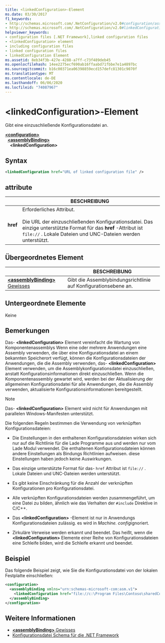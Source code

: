 ```yaml
---
title: <linkedConfiguration>-Element
ms.date: 03/30/2017
f1_keywords:
- http://schemas.microsoft.com/.NetConfiguration/v2.0#configuration/assemblyBinding/linkedConfiguration
- http://schemas.microsoft.com/.NetConfiguration/v2.0#linkedConfiguration
helpviewer_keywords:
- configuration files [.NET Framework],linked configuration files
- <linkedConfiguration> element
- including configuration files
- linked configuration files
- linkedConfiguration Element
ms.assetid: 8eb34f3b-427e-4288-a7ff-c73f489deb45
ms.openlocfilehash: 14ee2275ecf690ab16ffaabd71fbbe7e1a4897bc
ms.sourcegitcommit: b16c00371ea06398859ecd157defc81301c9070f
ms.translationtype: MT
ms.contentlocale: de-DE
ms.lasthandoff: 06/06/2020
ms.locfileid: "74087967"
---
```

# <a name="linkedconfiguration-element"></a>\<linkedConfiguration>-Element

Gibt eine einzuschließende Konfigurationsdatei an.

[**\<configuration>**](configuration-element.md)\
&nbsp;&nbsp;[**\<assemblyBinding>**](assemblybinding-element-for-configuration.md)\
&nbsp;&nbsp;&nbsp;&nbsp;**\<linkedConfiguration>**

## <a name="syntax"></a>Syntax

```xml
<linkedConfiguration href="URL of linked configuration file" />
```

## <a name="attribute"></a>attribute

|           | BESCHREIBUNG |
| --------- | ----------- |
| **href**  | Erforderliches Attribut.<br><br>Die URL der einzuschließenden Konfigurationsdatei. Das einzige unterstützte Format für das **href** -Attribut ist `file://` . Lokale Dateien und UNC-Dateien werden unterstützt. |

## <a name="parent-element"></a>Übergeordnetes Element

|     | BESCHREIBUNG |
| --- | ----------- |
| [**\<assemblyBinding>** Gewisses](assemblybinding-element-for-configuration.md) | Gibt die Assemblybindungsrichtlinie auf Konfigurationsebene an. |

## <a name="child-elements"></a>Untergeordnete Elemente

Keine

## <a name="remarks"></a>Bemerkungen

Das- **\<linkedConfiguration>** Element vereinfacht die Wartung von Komponentenassemblys Wenn eine oder mehrere Anwendungen eine Assembly verwenden, die über eine Konfigurationsdatei an einem bekannten Speicherort verfügt, können die Konfigurationsdateien der Anwendungen, die die Assembly verwenden, das- **\<linkedConfiguration>** Element verwenden, um die Assemblykonfigurationsdatei einzuschließen, anstatt Konfigurationsinformationen direkt einzuschließen. Wenn die Komponentenassembly gewartet wird, werden bei der Aktualisierung der allgemeinen Konfigurationsdatei für alle Anwendungen, die die Assembly verwenden, aktualisierte Konfigurationsinformationen bereitgestellt.

> [!NOTE]
> Das- **\<linkedConfiguration>** Element wird nicht für Anwendungen mit parallelen Windows-Manifesten unterstützt.

Die folgenden Regeln bestimmen die Verwendung von verknüpften Konfigurationsdateien:

- Die Einstellungen in den enthaltenen Konfigurationsdateien wirken sich nur auf die Richtlinie für die Lade Programme aus und werden nur vom Lade Modul verwendet. Die enthaltenen Konfigurationsdateien können andere Einstellungen als Bindungs Richtlinien aufweisen. diese Einstellungen haben jedoch keine Auswirkungen.

- Das einzige unterstützte Format für das- `href` Attribut ist `file://` . Lokale Dateien und UNC-Dateien werden unterstützt.

- Es gibt keine Einschränkung für die Anzahl der verknüpften Konfigurationen pro Konfigurationsdatei.

- Alle verknüpften Konfigurationsdateien werden zusammengeführt, um eine Datei zu bilden, ähnlich wie das Verhalten der `#include` Direktive in C/C++.

- Das **\<linkedConfiguration>** -Element ist nur in Anwendungs Konfigurationsdateien zulässig. es wird in *Machine. config*ignoriert.

- Zirkuläre Verweise werden erkannt und beendet. Das heißt, wenn die **\<linkedConfiguration>** Elemente einer Reihe von Konfigurationsdateien eine Schleife bilden, wird die Schleife erkannt und beendet.

## <a name="example"></a>Beispiel

Das folgende Beispiel zeigt, wie Sie die Konfigurationsdatei von der lokalen Festplatte einschließen:

```xml
<configuration>
  <assemblyBinding xmlns="urn:schemas-microsoft-com:asm.v1">
    <linkedConfiguration href="file://c:\Program Files\Contoso\sharedConfig.xml"/>
  </assemblyBinding>
</configuration>
```

## <a name="see-also"></a>Weitere Informationen

- [**\<assemblyBinding>** Gewisses](assemblybinding-element-for-configuration.md)
- [Konfigurationsdatei Schema für die .NET Framework](index.md)
